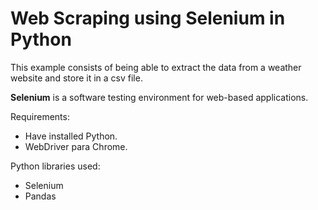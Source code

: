 # Web Scraping using Selenium in Python

This example consists of being able to extract the data from a weather website and store it in a csv file.

**Selenium** is a software testing environment for web-based applications.

Requirements:
- Have installed Python.
- WebDriver para Chrome.

Python libraries used:
- Selenium
- Pandas
